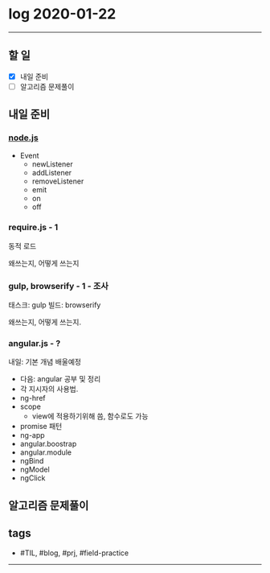 # log 2020-01-22

--------------------------

## 할 일

- [x] 내일 준비
- [ ] 알고리즘 문제풀이

## 내일 준비

### [node.js](https://nodejs.org/docs/latest-v10.x/api/)

- Event
  - newListener
  - addListener
  - removeListener
  - emit
  - on
  - off

### require.js - 1
동적 로드

왜쓰는지, 어떻게 쓰는지

### gulp, browserify - 1 - 조사
태스크: gulp
빌드: browserify

왜쓰는지, 어떻게 쓰는지.



### angular.js - ?
내일: 기본 개념 배울예정

- 다음: angular 공부 및 정리
- 각 지시자의 사용법.
- ng-href
- scope
  - view에 적용하기위해 씀, 함수로도 가능
- promise 패턴
- ng-app
- angular.boostrap
- angular.module
- ngBind
- ngModel
- ngClick


## 알고리즘 문제풀이



## tags
- \#TIL, \#blog, \#prj, \#field-practice

--------------------------


